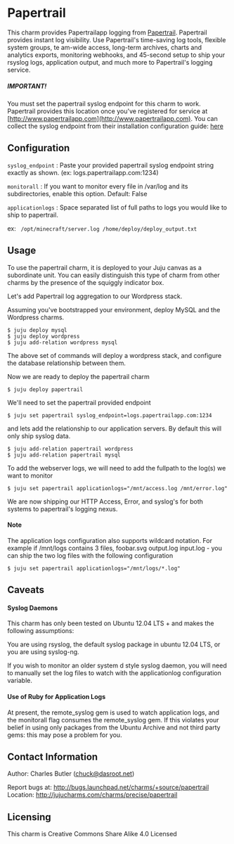 # Papertrail
  
This charm provides Papertrailapp logging from [Papertrail](http://www.papertrailapp.com). Papertrail provides instant log visibility. Use Papertrail's time-saving log tools, flexible system groups, te  am-wide access, long-term archives, charts and analytics exports, monitoring webhooks, and 45-second setup to ship your rsyslog logs, application output, and much more to Papertrail's logging service.


##### IMPORTANT!

You must set the papertrail syslog endpoint for this charm to work. Papertrail provides this location once you've registered for service at [http://www.papertrailapp.com](http://www.papertrailapp.com).   You can collect the syslog endpoint from their installation configuration guide: [here](https://papertrailapp.com/systems/setup)


## Configuration

`syslog_endpoint` : Paste your provided papertrail syslog endpoint string exactly as shown. (ex: logs.papertrailapp.com:1234)


`monitorall` : If you want to monitor every file in /var/log and its subdirectories, enable this option. Default: False


`applicationlogs` : Space separated list of full paths to logs you would like to ship to papertrail.

ex: ` /opt/minecraft/server.log /home/deploy/deploy_output.txt`

## Usage

To use the papertrail charm, it is deployed to your Juju canvas as a subordinate unit. You can easily distinguish this type of charm from other charms by the presence of the squiggly indicator box.

Let's add Papertrail log aggregation to our Wordpress stack. 

Assuming you've bootstrapped your environment, deploy MySQL and the Wordpress charms.

```
$ juju deploy mysql
$ juju deploy wordpress
$ juju add-relation wordpress mysql
```
The above set of commands will deploy a wordpress stack, and configure the database relationship between them.

Now we are ready to deploy the papertrail charm

```
$ juju deploy papertrail
```

We'll need to set the papertrail provided endpoint

```
$ juju set papertrail syslog_endpoint=logs.papertrailapp.com:1234
```
and lets add the relationship to our application servers. By default this
will only ship syslog data.

```
$ juju add-relation papertrail wordpress
$ juju add-relation papertrail mysql

```

To add the webserver logs, we will need to add the fullpath to the log(s) we want to monitor

```
$ juju set papertrail applicationlogs="/mnt/access.log /mnt/error.log"

```

We are now shipping our HTTP Access, Error, and syslog's for both systems to papertrail's logging nexus. 

#### Note
The application logs configuration also supports wildcard notation. For example if /mnt/logs contains 3 files, foobar.svg output.log input.log - you can ship the two log files with the following configuration

```
$ juju set papertrail applicationlogs="/mnt/logs/*.log"
```



## Caveats

#### Syslog Daemons
This charm has only been tested on Ubuntu 12.04 LTS + and makes the following assumptions:

You are using rsyslog, the default syslog package in ubuntu 12.04 LTS, or you are using syslog-ng. 

If you wish to monitor an older system d style syslog daemon, you will need to manually set the log files to watch with the applicationlog configuration variable. 

#### Use of Ruby for Application Logs

At present, the remote_syslog gem is used to watch application logs, and the monitorall flag consumes the remote_syslog gem. If this violates your belief in using only packages from the Ubuntu Archive and not third party gems: this may pose a problem for you.


 

## Contact Information

  Author: Charles Butler (chuck@dasroot.net)

  Report bugs at: http://bugs.launchpad.net/charms/+source/papertrail
  Location: http://jujucharms.com/charms/precise/papertrail
  
## Licensing
  This charm is Creative Commons Share Alike 4.0 Licensed
